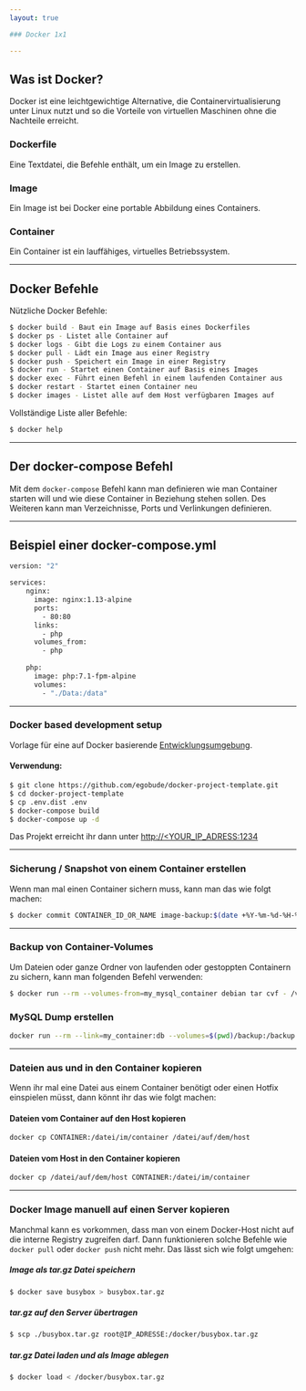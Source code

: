 ```yaml
---
layout: true

### Docker 1x1

---
```


## Was ist Docker?

Docker ist eine leichtgewichtige Alternative, die Containervirtualisierung unter Linux nutzt und so die Vorteile von virtuellen Maschinen ohne die Nachteile erreicht. 

### Dockerfile

Eine Textdatei, die Befehle enthält, um ein Image zu erstellen.

### Image 

Ein Image ist bei Docker eine portable Abbildung eines Containers.

### Container

Ein Container ist ein lauffähiges, virtuelles Betriebssystem.

---

## Docker Befehle

Nützliche Docker Befehle:

```bash
$ docker build - Baut ein Image auf Basis eines Dockerfiles
$ docker ps - Listet alle Container auf
$ docker logs - Gibt die Logs zu einem Container aus
$ docker pull - Lädt ein Image aus einer Registry
$ docker push - Speichert ein Image in einer Registry
$ docker run - Startet einen Container auf Basis eines Images
$ docker exec - Führt einen Befehl in einem laufenden Container aus
$ docker restart - Startet einen Container neu
$ docker images - Listet alle auf dem Host verfügbaren Images auf
```

Vollständige Liste aller Befehle:

```bash
$ docker help
```

---

## Der docker-compose Befehl

Mit dem `docker-compose` Befehl kann man definieren wie man Container starten will und wie diese Container in Beziehung stehen sollen. Des Weiteren kann man Verzeichnisse, Ports und Verlinkungen definieren. 

---

## Beispiel einer docker-compose.yml
 
```bash
version: "2"

services:
    nginx:
      image: nginx:1.13-alpine
      ports:
        - 80:80
      links: 
        - php
      volumes_from:
        - php
    
    php:
      image: php:7.1-fpm-alpine              
      volumes:
        - "./Data:/data"

```

---

### Docker based development setup

Vorlage für eine auf Docker basierende [Entwicklungsumgebung](https://github.com/egobude/docker-project-template).

#### Verwendung:

```bash
$ git clone https://github.com/egobude/docker-project-template.git
$ cd docker-project-template
$ cp .env.dist .env
$ docker-compose build
$ docker-compose up -d
```

Das Projekt erreicht ihr dann unter [http://<YOUR_IP_ADRESS:1234](http://<YOUR_IP_ADRESS:1234)

---

### Sicherung / Snapshot von einem Container erstellen

Wenn man mal einen Container sichern muss, kann man das wie folgt machen:

```bash
$ docker commit CONTAINER_ID_OR_NAME image-backup:$(date +%Y-%m-%d-%H-%M-%S)
```
        
---

### Backup von Container-Volumes

Um Dateien oder ganze Ordner von laufenden oder gestoppten Containern zu sichern, kann man folgenden Befehl verwenden:

```bash
$ docker run --rm --volumes-from=my_mysql_container debian tar cvf - /var/lib/mysql | gzip > mysql-data.tar.gz
```

### MySQL Dump erstellen

```bash
docker run --rm --link=my_container:db --volumes=$(pwd)/backup:/backup mysql:latest mysqldump --host=db -u root my_database > /backup/my_database_dump.sql
```

---

### Dateien aus und in den Container kopieren

Wenn ihr mal eine Datei aus einem Container benötigt oder einen Hotfix einspielen müsst, dann könnt ihr das wie folgt machen:

#### Dateien vom Container auf den Host kopieren 

```bash
docker cp CONTAINER:/datei/im/container /datei/auf/dem/host
```
    
#### Dateien vom Host in den Container kopieren

```bash
docker cp /datei/auf/dem/host CONTAINER:/datei/im/container
```

---

### Docker Image manuell auf einen Server kopieren

Manchmal kann es vorkommen, dass man von einem Docker-Host nicht auf die interne Registry zugreifen darf. Dann funktionieren solche Befehle wie `docker pull` oder `docker push` nicht mehr. Das lässt sich wie folgt umgehen:

##### Image als tar.gz Datei speichern

```bash
$ docker save busybox > busybox.tar.gz
```
   
##### tar.gz auf den Server übertragen

```bash
$ scp ./busybox.tar.gz root@IP_ADRESSE:/docker/busybox.tar.gz
```
    
##### tar.gz Datei laden und als Image ablegen 

```bash
$ docker load < /docker/busybox.tar.gz
```